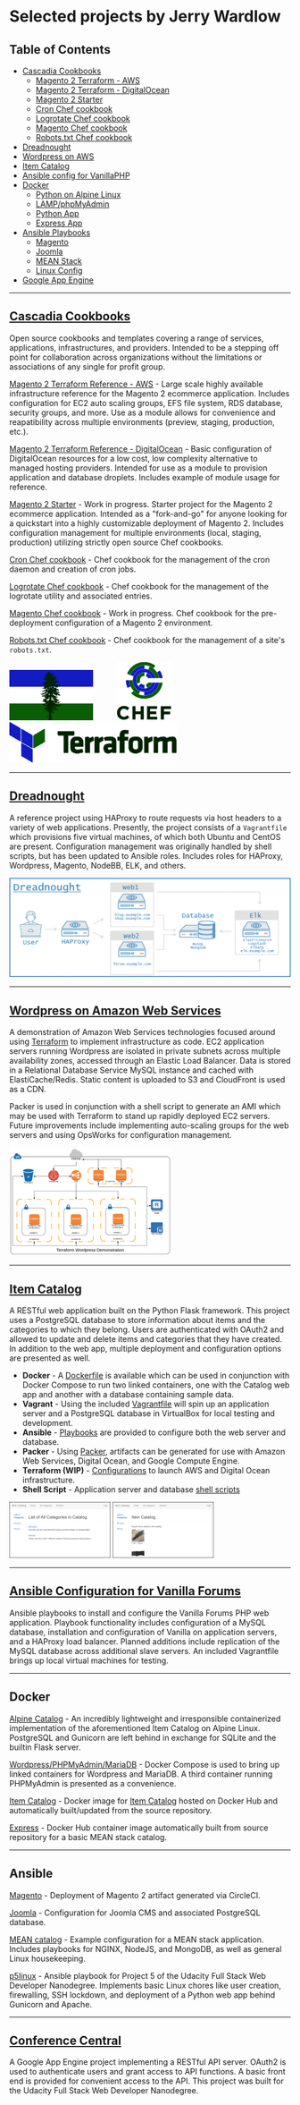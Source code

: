 # Selected projects by Jerry Wardlow

## Table of Contents
* [Cascadia Cookbooks](#cascadia-cookbooks)
    * [Magento 2 Terraform - AWS](#user-content-mage2tfaws)
    * [Magento 2 Terraform - DigitalOcean](#user-content-mage2tfdo)
    * [Magento 2 Starter](#user-content-mage2sstarter)
    * [Cron Chef cookbook](#user-content-cascron)
    * [Logrotate Chef cookbook](#user-content-caslogrotate)
    * [Magento Chef cookbook](#user-content-casmagento)
    * [Robots.txt Chef cookbook](#user-content-casrobots)
* [Dreadnought](#dreadnought)
* [Wordpress on AWS](#wordpress-on-amazon-web-services-)
* [Item Catalog](#item-catalog-)
* [Ansible config for VanillaPHP](#ansible-configuration-for-vanilla-forums-)
* [Docker](#docker)
    * [Python on Alpine Linux](#user-content-dockalp)
    * [LAMP/phpMyAdmin](#user-content-docklamp)
    * [Python App](#user-content-dockcatalog)
    * [Express App](#user-content-dockexpress)
* [Ansible Playbooks](#ansible)
    * [Magento](#user-content-ansmagento)
    * [Joomla](#user-content-ansjoomla)
    * [MEAN Stack](#user-content-ansmean)
    * [Linux Config](#user-content-ansp5)
* [Google App Engine](#conference-central-)

***
[Cascadia Cookbooks](https://github.com/cascadia-cookbooks)
---
Open source cookbooks and templates covering a range of services, applications, infrastructures, and providers. Intended to be a stepping off point for collaboration across organizations without the limitations or associations of any single for profit group.

[Magento 2 Terraform Reference - AWS](https://github.com/cascadia-cookbooks/magento2-terraform-aws)<a name="mage2tfaws"></a> - Large scale highly available infrastructure reference for the Magento 2 ecommerce application. Includes configuration for EC2 auto scaling groups, EFS file system, RDS database, security groups, and more. Use as a module allows for convenience and reapatibility across multiple environments (preview, staging, production, etc.).

[Magento 2 Terraform Reference - DigitalOcean](https://github.com/cascadia-cookbooks/magento2-terraform-digitalocean)<a name="mage2tfdo"></a> - Basic configuration of DigitalOcean resources for a low cost, low complexity alternative to managed hosting providers. Intended for use as a module to provision application and database droplets. Includes example of module usage for reference.

[Magento 2 Starter](https://github.com/cascadia-cookbooks/magento2-starter)<a name="mage2starter"></a> - Work in progress. Starter project for the Magento 2 ecommerce application. Intended as a "fork-and-go" for anyone looking for a quickstart into a highly customizable deployment of Magento 2. Includes configuration management for multiple environments (local, staging, production) utilizing strictly open source Chef cookbooks.

[Cron Chef cookbook](https://github.com/cascadia-cookbooks/cron)<a name="cascron"></a> - Chef cookbook for the management of the cron daemon and creation of cron jobs.

[Logrotate Chef cookbook](https://github.com/cascadia-cookbooks/logrotate)<a name="caslogrotate"></a> - Chef cookbook for the management of the logrotate utility and associated entries.

[Magento Chef cookbook](https://github.com/cascadia-cookbooks/magento)<a name="casmagento"></a> - Work in progress. Chef cookbook for the pre-deployment configuration of a Magento 2 environment.

[Robots.txt Chef cookbook](https://github.com/cascadia-cookbooks/robots)<a name="casrobots"></a> - Chef cookbook for the management of a site's `robots.txt`.

[![Doug](/assets/cascadia/doug.png)](https://en.wikipedia.org/wiki/Doug_flag) &#8291; &#8291; &#8291; &#8291; &#8291; &#8291; &#8291; &#8291; &#8291; &#8291; [![Chef](/assets/cascadia/chef.png)](https://www.chef.io/) &#8291; &#8291; &#8291; &#8291; &#8291; &#8291; &#8291; &#8291; &#8291; &#8291; [![Terraform](/assets/cascadia/terraform.png)](https://www.terraform.io/) 

***
[Dreadnought](https://github.com/jerrywardlow/devops-playground/tree/master/dreadnought)
---
A reference project using HAProxy to route requests via host headers to a variety of web applications. Presently, the project consists of a `Vagrantfile` which provisions five virtual machines, of which both Ubuntu and CentOS are present. Configuration management was originally handled by shell scripts, but has been updated to Ansible roles. Includes roles for HAProxy, Wordpress, Magento, NodeBB, ELK, and others.

[![Dreadnought](/assets/dreadnought/dreadnought_s.png)](https://raw.githubusercontent.com/jerrywardlow/portfolio/master/assets/dreadnought/dreadnought.png)

***
[Wordpress on Amazon Web Services ](https://github.com/jerrywardlow/devops-playground/tree/master/terraform-wordpress-cloud)
---
A demonstration of Amazon Web Services technologies focused around using [Terraform](https://www.terraform.io/) to implement infrastructure as code. EC2 application servers running Wordpress are isolated in private subnets across multiple availability zones, accessed through an Elastic Load Balancer. Data is stored in a Relational Database Service MySQL instance and cached with ElastiCache/Redis. Static content is uploaded to S3 and CloudFront is used as a CDN.

Packer is used in conjunction with a shell script to generate an AMI which may be used with Terraform to stand up rapidly deployed EC2 servers. Future improvements include implementing auto-scaling groups for the web servers and using OpsWorks for configuration management.

[![Terraform](/assets/twc/twc_s.png)](https://raw.githubusercontent.com/jerrywardlow/portfolio/master/assets/twc/twc.png)

***
[Item Catalog ](https://github.com/jerrywardlow/p3catalog)
---
A RESTful web application built on the Python Flask framework.
This project uses a PostgreSQL database to store information about items and the categories to which they belong.
Users are authenticated with OAuth2 and allowed to update and delete items and categories that they have created.
In addition to the web app, multiple deployment and configuration options are presented as well.

* **Docker** - A [Dockerfile](https://github.com/jerrywardlow/p3catalog/blob/master/Dockerfile) is available which can be used in conjunction with Docker Compose to run two linked containers, one with the Catalog web app and another with a database containing sample data.
* **Vagrant** - Using the included [Vagrantfile](https://github.com/jerrywardlow/p3catalog/blob/master/Vagrantfile) will spin up an application server and a PostgreSQL database in VirtualBox for local testing and development.
* **Ansible** - [Playbooks](https://github.com/jerrywardlow/p3catalog/tree/master/provision/ansible) are provided to configure both the web server and database.
* **Packer** - Using [Packer](https://github.com/jerrywardlow/p3catalog/tree/master/provision/packer), artifacts can be generated for use with Amazon Web Services, Digital Ocean, and Google Compute Engine.
* **Terraform (WIP)** - [Configurations](https://github.com/jerrywardlow/p3catalog/tree/master/provision/terraform) to launch AWS and Digital Ocean infrastructure.
* **Shell Script** - Application server and database [shell scripts](https://github.com/jerrywardlow/p3catalog/tree/master/provision/shell)

[![Item Catalog](/assets/item_catalog/catalog1_s.png)](https://raw.githubusercontent.com/jerrywardlow/portfolio/master/assets/item_catalog/catalog1.PNG) [![Item Catalog](/assets/item_catalog/catalog2_s.png)](https://raw.githubusercontent.com/jerrywardlow/portfolio/master/assets/item_catalog/catalog2.PNG)

***
[Ansible Configuration for Vanilla Forums ](https://github.com/jerrywardlow/vanilla-qa)
---
Ansible playbooks to install and configure the Vanilla Forums PHP web application. Playbook functionality includes configuration of a MySQL database, installation and configuration of Vanilla on application servers, and a HAProxy load balancer. Planned additions include replication of the MySQL database across additional slave servers. An included Vagrantfile brings up local virtual machines for testing.
***
Docker
---

[Alpine Catalog](https://github.com/jerrywardlow/docker-playground/blob/master/alpine-catalog/Dockerfile)<a name="dockalp"></a> - An incredibly lightweight and irresponsible containerized implementation of the aforementioned Item Catalog on Alpine Linux. PostgreSQL and Gunicorn are left behind in exchange for SQLite and the builtin Flask server.

[Wordpress/PHPMyAdmin/MariaDB](https://github.com/jerrywardlow/docker-playground/blob/master/wppma/docker-compose.yml)<a name="docklamp"></a> - Docker Compose is used to bring up linked containers for Wordpress and MariaDB. A third container running PHPMyAdmin is presented as a convenience.

[Item Catalog](https://hub.docker.com/r/jerrywardlow/p3catalog/)<a name="dockcatalog"></a> - Docker image for [Item Catalog](https://github.com/jerrywardlow/p3catalog) hosted on Docker Hub and automatically built/updated from the source repository.

[Express](https://hub.docker.com/r/jerrywardlow/express-catalog/)<a name="dockexpress"></a> - Docker Hub container image automatically built from source repository for a basic MEAN stack catalog.
***
Ansible
---

[Magento](https://github.com/jerrywardlow/devops-playground/tree/master/ansible-magento)<a name="ansmagento"></a> - Deployment of Magento 2 artifact generated via CircleCI.

[Joomla](https://github.com/jerrywardlow/devops-playground/tree/master/ansible-joomla)<a name="ansjoomla"></a> - Configuration for Joomla CMS and associated PostgreSQL database.

[MEAN catalog](https://github.com/jerrywardlow/meansible)<a name="ansmean"></a> - Example configuration for a MEAN stack application. Includes playbooks for NGINX, NodeJS, and MongoDB, as well as general Linux housekeeping.

[p5linux](https://github.com/jerrywardlow/p5linux)<a name="ansp5"></a> - Ansible playbook for Project 5 of the Udacity Full Stack Web Developer Nanodegree. Implements basic Linux chores like user creation, firewalling, SSH lockdown, and deployment of a Python web app behind Gunicorn and Apache.
***
[Conference Central ](https://github.com/jerrywardlow/p4conference)
---

A Google App Engine project implementing a RESTful API server. OAuth2 is used to authenticate users and grant access to API functions. A basic front end is provided for convenient access to the API. This project was built for the Udacity Full Stack Web Developer Nanodegree.
